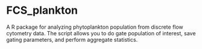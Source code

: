 # FCS_plankton
A R package for analyzing phytoplankton population from discrete flow cytometry data. The script allows you to do gate population of interest, save gating parameters, and perform aggregate statistics.